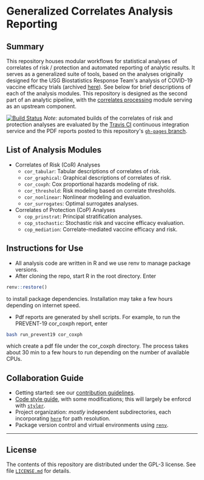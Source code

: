# Generalized Correlates Analysis Reporting

## Summary

This repository houses modular workflows for statistical analyses of correlates
of risk / protection and automated reporting of analytic results. It serves as
a generalized suite of tools, based on the analyses originally designed for the
USG Biostatistics Response Team's analysis of COVID-19 vaccine efficacy trials
(archived
[here](https://github.com/CoVPN/correlates_reporting_usgcove_archive/)). See
below for brief descriptions of each of the analysis modules. This repository is
designed as the second part of an analytic pipeline, with the [correlates
processing](https://github.com/CoVPN/correlates_processing) module serving as an
upstream component.

[![Build Status](https://app.travis-ci.com/CoVPN/correlates_reporting2.svg?branch=master)](https://app.travis-ci.com/CoVPN/correlates_reporting2)
_Note:_ automated builds of the correlates of risk and protection analyses are
evaluated by the [Travis CI](https://travis-ci.org/) continuous integration
service and the PDF reports posted to this repository's [`gh-pages`
branch](https://github.com/CoVPN/correlates_reporting2/tree/gh-pages).

## List of Analysis Modules

* Correlates of Risk (CoR) Analyses
  * `cor_tabular`: Tabular descriptions of correlates of risk.
  * `cor_graphical`: Graphical descriptions of correlates of risk.
  * `cor_coxph`: Cox proportional hazards modeling of risk.
  * `cor_threshold`: Risk modeling based on correlate thresholds.
  * `cor_nonlinear`: Nonlinear modeling and evaluation.
  * `cor_surrogates`: Optimal surrogates analyses.
* Correlates of Protection (CoP) Analyses
  * `cop_prinstrat`: Principal stratification analyses.
  * `cop_stochastic`: Stochastic risk and vaccine efficacy evaluation.
  * `cop_mediation`: Correlate-mediated vaccine efficacy and risk.


## Instructions for Use

* All analysis code are written in R and we use renv to manage package versions.
* After cloning the repo, start R in the root directory. Enter 
```r
renv::restore()
```
to install package dependencies. Installation may take a few hours depending on internet speed.
* Pdf reports are generated by shell scripts. For example, to run the PREVENT-19 cor_coxph report, enter 
```bash
bash run_prevent19 cor_coxph
```
which create a pdf file under the cor_coxph directory. The process takes about 30 min to a few hours to run depending on the number of available CPUs.



## Collaboration Guide

* Getting started: see our [contribution
   guidelines](https://github.com/CoVPN/correlates_reporting2/blob/master/CONTRIBUTING.md).
* [Code style guide](https://style.tidyverse.org/), with some modifications;
  this will largely be enforcd with [`styler`](https://styler.r-lib.org/).
* Project organization: _mostly_ independent subdirectories, each incorporating
  [`here`](https://here.r-lib.org/) for path resolution.
* Package version control and virtual environments using
  [`renv`](https://rstudio.github.io/renv/).


---

## License

The contents of this repository are distributed under the GPL-3 license. See
file [`LICENSE.md`](https://github.com/CoVPN/correlates_reporting2/blob/master/LICENSE.md)
for details.
